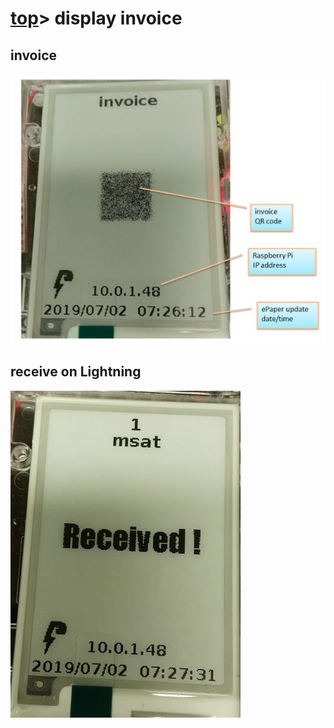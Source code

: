 # [top](index.html)> display invoice

## invoice

![invoice](images/invoice.jpg)

## receive on Lightning

![received](images/received.jpg)
